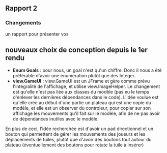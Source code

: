 Rapport 2
-------------------
### Changements



un rapport pour présenter vos 
## nouveaux choix de conception depuis le 1er rendu 

- **Enum Goals** : pour nous, un goal n'est qu'un chiffre. Donc il nous a été préférable d'avoir une énumeration plutôt que des Integer.
- **view.GameUI** : view.GameUI est un JFrame et gère comme prévu l'intégralité de l'affichage, et utilise view.ImageHelper. Le changement est qu'elle n'est pas liée aux classes    du modèle (pas eu le temps d'enlever les dernières dépendances dans le code). L'idée voulue est qu'elle crée au début d'une partie un plateau qui est une copie du modèle, et elle est un observer du controleur, pour copier sur son affichage les mouvements qu'il fait sur le modèle, afin de ne pas avoir de dépendances inutiles avec le modèle.

En plus de ceci, l'idée recherchée est d'avoir un pad directionnel et un bouton qui permettent de gérer les mouvements des joueurs et les déplacements de tuiles, plutôt que d'avoir des boutons tout autour du plateau (éventuellement des boutons pour rotate la tuile à insérer)





